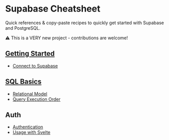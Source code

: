 <script context="module" lang="ts">
	export const prerender = true;
</script>

<div class="flex flex-col lg:items-center pt-20 px-5 text-gray-800">
	<h1 class="text-5xl lg:text-center lg:leading-tight font-bold max-w-prose prose-lg">
		Supabase Cheatsheet
	</h1>
	<div class="mt-10 text-gray-600 text-sm space-y-2">
		<p>
			Quick references & copy-paste recipes to quickly get started with Supabase and PostgreSQL.
		</p>
		<p>⚠️ This is a VERY new project - contributions are welcome!</p>
	</div>
</div>
<div class="prose max-w-prose mx-auto p-4 mt-5">

## [Getting Started](/docs/getting-started)

- [Connect to Supabase](/docs/getting-started/database-connection)

## [SQL Basics](/docs/sql)

- [Relational Model](/docs/sql/relational-model)
- [Query Execution Order](/docs/sql/query-execution-order)

## Auth

- [Authentication](/docs/auth)
- [Usage with Svelte](/docs/auth/svelte)

</div>
